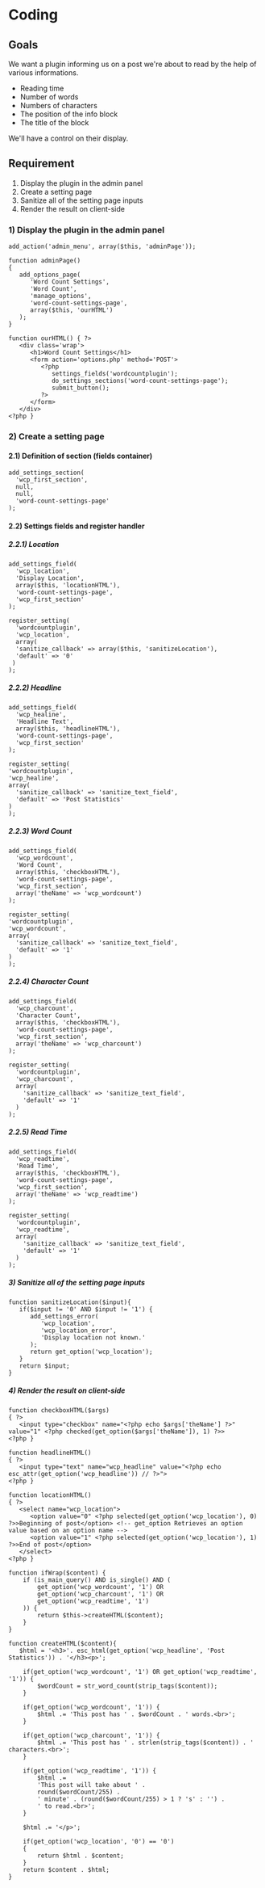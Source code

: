 # Coding

## Goals

We want a plugin informing us on a post we're about to read by the help of various informations.
- Reading time
- Number of words
- Numbers of characters
- The position of the info block
- The title of the block

We'll have a control on their display.  

## Requirement

1) Display the plugin in the admin panel
2) Create a setting page  
3) Sanitize all of the setting page inputs
4) Render the result on client-side

### 1) Display the plugin in the admin panel
```
add_action('admin_menu', array($this, 'adminPage'));
```

```
function adminPage()
{
   add_options_page(
      'Word Count Settings',            
      'Word Count',                     
      'manage_options',                 
      'word-count-settings-page',       
      array($this, 'ourHTML')          
   );
}
```

```
function ourHTML() { ?>
   <div class='wrap'>
      <h1>Word Count Settings</h1>
      <form action='options.php' method='POST'>
         <?php
            settings_fields('wordcountplugin');                 
            do_settings_sections('word-count-settings-page');   
            submit_button();                                    
         ?>
      </form>
   </div>
<?php } 
```

### 2) Create a setting page   
#### 2.1) Definition of section (fields container)
```
add_settings_section(
  'wcp_first_section',          
  null,             
  null,           
  'word-count-settings-page'    
);
```
#### 2.2) Settings fields and register handler
##### 2.2.1) Location
```
add_settings_field(           
  'wcp_location',               
  'Display Location',           
  array($this, 'locationHTML'),    
  'word-count-settings-page',  
  'wcp_first_section'          
);
```
```
register_setting(            
  'wordcountplugin',     
  'wcp_location',              
  array(                        
  'sanitize_callback' => array($this, 'sanitizeLocation'), 
  'default' => '0'
 )
);
```
##### 2.2.2) Headline
```
add_settings_field(
  'wcp_healine', 
  'Headline Text', 
  array($this, 'headlineHTML'), 
  'word-count-settings-page', 
  'wcp_first_section'
);
  ```
  ```
register_setting(
  'wordcountplugin', 
  'wcp_healine',
  array(
    'sanitize_callback' => 'sanitize_text_field', 
    'default' => 'Post Statistics'
  )
);
```
##### 2.2.3) Word Count
```
add_settings_field(
  'wcp_wordcount', 
  'Word Count', 
  array($this, 'checkboxHTML'), 
  'word-count-settings-page', 
  'wcp_first_section', 
  array('theName' => 'wcp_wordcount')
);
  ```
  ```
register_setting(
  'wordcountplugin', 
  'wcp_wordcount', 
  array(
    'sanitize_callback' => 'sanitize_text_field', 
    'default' => '1'
  )
);
```
##### 2.2.4) Character Count
```
add_settings_field(
  'wcp_charcount', 
  'Character Count', 
  array($this, 'checkboxHTML'), 
  'word-count-settings-page', 
  'wcp_first_section', 
  array('theName' => 'wcp_charcount')
);
```
```
register_setting(
  'wordcountplugin', 
  'wcp_charcount', 
  array(
    'sanitize_callback' => 'sanitize_text_field', 
    'default' => '1'
  )
);
```
##### 2.2.5) Read Time
```
add_settings_field(
  'wcp_readtime', 
  'Read Time', 
  array($this, 'checkboxHTML'), 
  'word-count-settings-page', 
  'wcp_first_section',
  array('theName' => 'wcp_readtime')
);
```
```
register_setting(
  'wordcountplugin', 
  'wcp_readtime', 
  array(
    'sanitize_callback' => 'sanitize_text_field', 
    'default' => '1'
  )
);
```
##### 3) Sanitize all of the setting page inputs
```
function sanitizeLocation($input){
   if($input != '0' AND $input != '1') {
      add_settings_error(
         'wcp_location', 
         'wcp_location_error', 
         'Display location not known.'
      );
      return get_option('wcp_location');
   }
   return $input;
}
```
##### 4) Render the result on client-side
```
function checkboxHTML($args) 
{ ?>
   <input type="checkbox" name="<?php echo $args['theName'] ?>" value="1" <?php checked(get_option($args['theName']), 1) ?>>
<?php }
```
```
function headlineHTML() 
{ ?>
   <input type="text" name="wcp_headline" value="<?php echo esc_attr(get_option('wcp_headline')) // ?>">
<?php }
```
```
function locationHTML() 
{ ?>
   <select name="wcp_location">
      <option value="0" <?php selected(get_option('wcp_location'), 0) ?>>Beginning of post</option> <!-- get_option Retrieves an option value based on an option name -->
      <option value="1" <?php selected(get_option('wcp_location'), 1) ?>>End of post</option>
   </select>   
<?php }
```
```
function ifWrap($content) {
	if (is_main_query() AND is_single() AND (
		get_option('wcp_wordcount', '1') OR 
		get_option('wcp_charcount', '1') OR
		get_option('wcp_readtime', '1')
	)) {
		return $this->createHTML($content);
	}
}
```
```
function createHTML($content){
   $html = '<h3>'. esc_html(get_option('wcp_headline', 'Post Statistics')) . '</h3><p>';

	if(get_option('wcp_wordcount', '1') OR get_option('wcp_readtime', '1')) {
		$wordCount = str_word_count(strip_tags($content)); 
	}

	if(get_option('wcp_wordcount', '1')) {
		$html .= 'This post has ' . $wordCount . ' words.<br>'; 
	}

	if(get_option('wcp_charcount', '1')) {
		$html .= 'This post has ' . strlen(strip_tags($content)) . ' characters.<br>'; 
	}

	if(get_option('wcp_readtime', '1')) {
		$html .= 
		'This post will take about ' . 
		round($wordCount/255) . 
		' minute' . (round($wordCount/255) > 1 ? 's' : '') . 
		' to read.<br>'; 
	}

	$html .= '</p>';

	if(get_option('wcp_location', '0') == '0')
	{
		return $html . $content;
	}
	return $content . $html;
}
```
